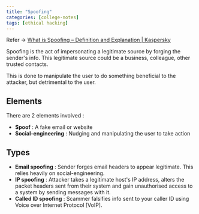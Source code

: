 ```yaml
---
title: "Spoofing"
categories: [college-notes]
tags: [ethical hacking]
---
```


Refer -> [What is Spoofing – Definition and Explanation | Kaspersky](https://www.kaspersky.com/resource-center/definitions/spoofing)

Spoofing is the act of impersonating a legitimate source by forging the sender's info. This legitimate source could be a business, colleague, other trusted contacts.

This is done to manipulate the user to do something beneficial to the attacker, but detrimental to the user.

## Elements

There are 2 elements involved :

- **Spoof** : A fake email or website
- **Social-engineering** : Nudging and manipulating the user to take action

## Types

- **Email spoofing** : Sender forges email headers to appear legitimate. This relies heavily on social-engineering.
- **IP spoofing** : Attacker takes a legitimate host's IP address, alters the packet headers sent from their system and gain unauthorised access to a system by sending messages with it.
- **Called ID spoofing** : Scammer falsifies info sent to your caller ID using Voice over Internet Protocol [VoIP].
